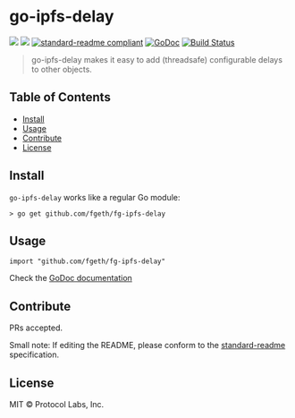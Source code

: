 # go-ipfs-delay

[![](https://img.shields.io/badge/made%20by-Protocol%20Labs-blue.svg?style=flat-square)](http://ipn.io)
[![](https://img.shields.io/badge/project-IPFS-blue.svg?style=flat-square)](http://ipfs.io/)
[![standard-readme compliant](https://img.shields.io/badge/standard--readme-OK-green.svg?style=flat-square)](https://github.com/RichardLitt/standard-readme)
[![GoDoc](https://godoc.org/github.com/fgeth/fg-ipfs-delay?status.svg)](https://godoc.org/github.com/fgeth/fg-ipfs-delay)
[![Build Status](https://travis-ci.org/ipfs/go-ipfs-delay.svg?branch=master)](https://travis-ci.org/ipfs/go-ipfs-delay)

> go-ipfs-delay makes it easy to add (threadsafe) configurable delays to other objects.

## Table of Contents

- [Install](#install)
- [Usage](#usage)
- [Contribute](#contribute)
- [License](#license)

## Install

`go-ipfs-delay` works like a regular Go module:

```
> go get github.com/fgeth/fg-ipfs-delay
```

## Usage

```
import "github.com/fgeth/fg-ipfs-delay"
```

Check the [GoDoc documentation](https://godoc.org/github.com/fgeth/fg-ipfs-delay)

## Contribute

PRs accepted.

Small note: If editing the README, please conform to the [standard-readme](https://github.com/RichardLitt/standard-readme) specification.

## License

MIT © Protocol Labs, Inc.
